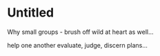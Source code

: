 # Untitled

Why small groups - brush off wild at heart as well... 

help one another evaluate, judge, discern plans... 
